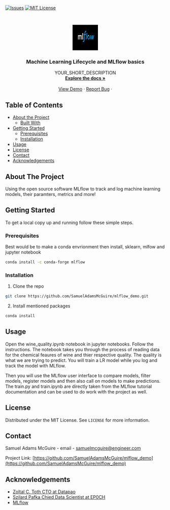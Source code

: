 <!--
*** Thanks for checking out this README Template. If you have a suggestion that would
*** make this better, please fork the repo and create a pull request or simply open
*** an issue with the tag "enhancement".
*** Thanks again! Now go create something AMAZING! :D
***
***
***
*** To avoid retyping too much info. Do a search and replace for the following:
*** github_username, repo, twitter_handle, email
-->





<!-- PROJECT SHIELDS -->
<!--
*** I'm using markdown "reference style" links for readability.
*** Reference links are enclosed in brackets [ ] instead of parentheses ( ).
*** See the bottom of this document for the declaration of the reference variables
*** for contributors-url, forks-url, etc. This is an optional, concise syntax you may use.
*** https://www.markdownguide.org/basic-syntax/#reference-style-links
-->
[![Issues][issues-shield]][issues-url]
[![MIT License][license-shield]][license-url]


<!-- PROJECT LOGO -->
<br />
<p align="center">
  <a href="https://github.com/github_username/repo">
    <img src="images/MLflow-logo.png" alt="Logo" width="80" height="80">
  </a>

  <h3 align="center">Machine Learning Lifecycle and MLflow basics</h3>

  <p align="center">
    YOUR_SHORT_DESCRIPTION
    <br />
    <a href="https://github.com/SamuelAdamsMcGuire/mlflow_demo"><strong>Explore the docs »</strong></a>
    <br />
    <br />
    <a href="https://github.com/SamuelAdamsMcGuire/mlflow_demo">View Demo</a>
    ·
    <a href="https://github.com/SamuelAdamsMcGuire/mlflow_demo/issues">Report Bug</a>
    ·
  </p>
</p>



<!-- TABLE OF CONTENTS -->
## Table of Contents

* [About the Project](#about-the-project)
  * [Built With](#built-with)
* [Getting Started](#getting-started)
  * [Prerequisites](#prerequisites)
  * [Installation](#installation)
* [Usage](#usage)
* [License](#license)
* [Contact](#contact)
* [Acknowledgements](#acknowledgements)



<!-- ABOUT THE PROJECT -->
## About The Project

Using the open source software MLflow to track and log machine learning models, their paramters, metrics and more!



<!-- GETTING STARTED -->
## Getting Started

To get a local copy up and running follow these simple steps.

### Prerequisites

Best would be to make a conda envrionment then install, sklearn, mlfow and jupyter notebook
```sh
conda install -c conda-forge mlflow 
```

### Installation
 
1. Clone the repo
```sh
git clone https://github.com/SamuelAdamsMcGuire/mlflow_demo.git
```
2. Install mentioned packages
```sh
conda install
```



<!-- USAGE EXAMPLES -->
## Usage
<p>
Open the wine_quality.ipynb notebook in jupyter notebooks. Follow the instructions. The notebook takes you through the process of reading data for the chemical feaures of wine and thier respective quality. The quality is what we are trying to predict. You will train a LR model while you log and track the model with MLflow. 
</p>
<p>
Then you will use the MLflow user interface to compare models, filter models, register models and then also call on models to make predictions. The train.py and train.ipynb are directly taken from the MLflow tutorial documentation and can be used to do work with the project as well.
</p>


<!-- LICENSE -->
## License

Distributed under the MIT License. See `LICENSE` for more information.



<!-- CONTACT -->
## Contact

Samuel Adams McGuire - email - samuelmcguire@engineer.com

Project Link: [https://github.com/SamuelAdamsMcGuire/mlflow_demo](https://github.com/SamuelAdamsMcGuire/mlflow_demo)



<!-- ACKNOWLEDGEMENTS -->
## Acknowledgements

* [Zoltal C. Toth CTO at Datapao](https://www.linkedin.com/in/zoltanctoth/)
* [ Szilard Pafka Chied Data Scientist at EP0CH](https://www.linkedin.com/in/szilard/)
* [MLflow](https://mlflow.org/)





<!-- MARKDOWN LINKS & IMAGES -->
<!-- https://www.markdownguide.org/basic-syntax/#reference-style-links -->
[contributors-shield]: https://img.shields.io/github/contributors/othneildrew/Best-README-Template.svg?style=flat-square
[contributors-url]: https://github.com/othneildrew/Best-README-Template/graphs/contributors
[forks-shield]: https://img.shields.io/github/forks/othneildrew/Best-README-Template.svg?style=flat-square
[forks-url]: https://github.com/othneildrew/Best-README-Template/network/members
[stars-shield]: https://img.shields.io/github/stars/othneildrew/Best-README-Template.svg?style=flat-square
[stars-url]: https://github.com/othneildrew/Best-README-Template/stargazers
[issues-shield]: https://img.shields.io/github/issues/othneildrew/Best-README-Template.svg?style=flat-square
[issues-url]: https://github.com/othneildrew/Best-README-Template/issues
[license-shield]: https://img.shields.io/github/license/othneildrew/Best-README-Template.svg?style=flat-square
[license-url]: https://github.com/othneildrew/Best-README-Template/blob/master/LICENSE.txt
[linkedin-shield]: https://img.shields.io/badge/-LinkedIn-black.svg?style=flat-square&logo=linkedin&colorB=555
[linkedin-url]: https://linkedin.com/in/othneildrew
[product-screenshot]: images/screenshot.png
